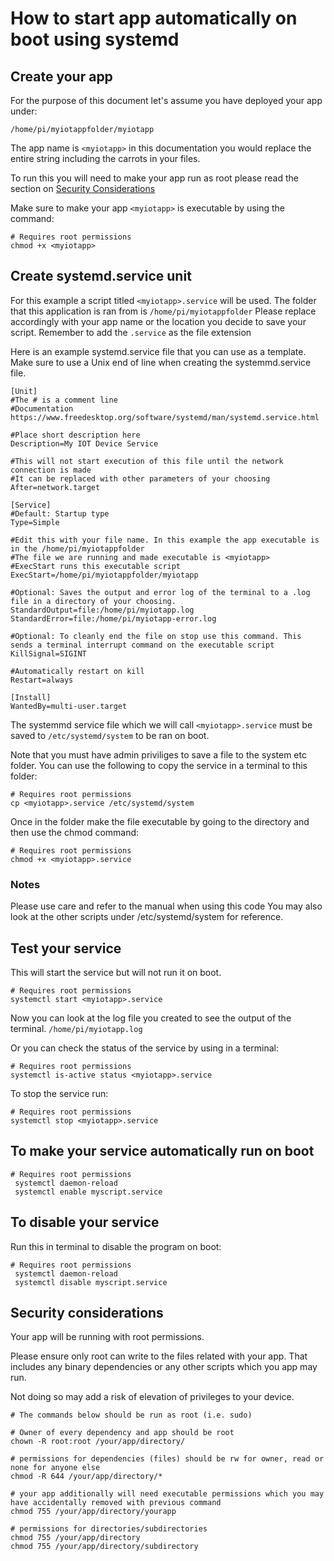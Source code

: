 # How to start app automatically on boot using systemd

## Create your app

For the purpose of this document let's assume you have deployed your app under:

`
/home/pi/myiotappfolder/myiotapp
`

The app name is `<myiotapp>` in this documentation you would replace the entire string including the carrots in your files.

To run this you will need to make your app run as root please read the section on  [Security Considerations](#security-considerations)

Make sure to make your app ```<myiotapp>``` is executable by using the command:

```shell
# Requires root permissions
chmod +x <myiotapp>
```

## Create systemd.service unit

For this example a script titled `<myiotapp>.service` will be used.  The folder that this application is ran from is `/home/pi/myiotappfolder` Please replace accordingly with your app name or the location you decide to save your script. Remember to add the `.service`  as the file extension

Here is an example systemd.service file that you can use as a template. Make sure to use a Unix end of line when creating the systemmd.service file.

```shell
[Unit]
#The # is a comment line
#Documentation https://www.freedesktop.org/software/systemd/man/systemd.service.html

#Place short description here
Description=My IOT Device Service

#This will not start execution of this file until the network connection is made
#It can be replaced with other parameters of your choosing
After=network.target

[Service]
#Default: Startup type
Type=Simple

#Edit this with your file name. In this example the app executable is in the /home/pi/myiotappfolder
#The file we are running and made executable is <myiotapp>
#ExecStart runs this executable script
ExecStart=/home/pi/myiotappfolder/myiotapp

#Optional: Saves the output and error log of the terminal to a .log file in a directory of your choosing.
StandardOutput=file:/home/pi/myiotapp.log
StandardError=file:/home/pi/myiotapp-error.log

#Optional: To cleanly end the file on stop use this command. This sends a terminal interrupt command on the executable script
KillSignal=SIGINT

#Automatically restart on kill
Restart=always

[Install]
WantedBy=multi-user.target

```

The systemmd service file which we will call `<myiotapp>.service`  must be saved to `/etc/systemd/system`  to be ran on boot.

Note that you must have admin priviliges to save a file to the system etc folder. You can use the following to copy the service in a terminal to this folder:

```shell
# Requires root permissions
cp <myiotapp>.service /etc/systemd/system
```

Once in the folder make the file executable by going to the directory and then use the chmod command:

```shell
# Requires root permissions
chmod +x <myiotapp>.service
```

### Notes

Please use care and refer to the manual when using this code
You may also look at the other scripts under /etc/systemd/system for reference.

## Test your service

This will start the service but will not run it on boot.

```shell
# Requires root permissions
systemctl start <myiotapp>.service
```

Now you can look at the log file you created to see the output of the terminal. `/home/pi/myiotapp.log`

Or you can check the status of the service by using in a terminal:

```shell
# Requires root permissions
systemctl is-active status <myiotapp>.service
```

To stop the service run:

```shell
# Requires root permissions
systemctl stop <myiotapp>.service
```

## To make your service automatically run on boot

```shell
# Requires root permissions
 systemctl daemon-reload
 systemctl enable myscript.service
```

## To disable your service

Run this in terminal to disable the program on boot:

```shell
# Requires root permissions
 systemctl daemon-reload
 systemctl disable myscript.service
```

## Security considerations

Your app will be running with root permissions.

Please ensure only root can write to the files related with your app.
That includes any binary dependencies or any other scripts which you app may run.

Not doing so may add a risk of elevation of privileges to your device.

```shell
# The commands below should be run as root (i.e. sudo)

# Owner of every dependency and app should be root
chown -R root:root /your/app/directory/

# permissions for dependencies (files) should be rw for owner, read or none for anyone else
chmod -R 644 /your/app/directory/*

# your app additionally will need executable permissions which you may have accidentally removed with previous command
chmod 755 /your/app/directory/yourapp

# permissions for directories/subdirectories
chmod 755 /your/app/directory
chmod 755 /your/app/directory/subdirectory
```
